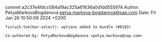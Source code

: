 commit a2c37e4fdcc084a19ac325a61636a0d1dd555974
Author: PetyaMarkovaBogdanova <petya.markova-bogdanova@sap.com>
Date:   Fri Jan 26 10:50:09 2024 +0200

    fix(ui5-toolbar-select): options added to bundle (#8183)
    
    Co-authored-by: PetyaMarkovaBogdanova <petya.markova@sap.com>
